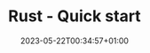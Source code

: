 ---
weight: 200
title: "Rust - Quick start "
description: "Quickstart Rust"
icon: "start"
date: "2023-05-22T00:34:57+01:00"
lastmod: "2023-05-22T00:34:57+01:00"
draft: false
---